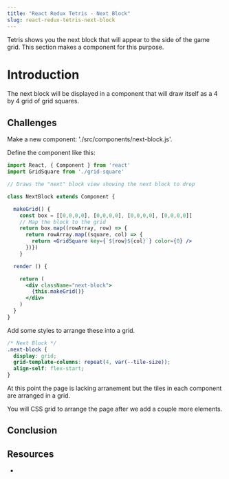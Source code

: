 ```yaml
---
title: "React Redux Tetris - Next Block"
slug: react-redux-tetris-next-block
---
```


Tetris shows you the next block that will appear to 
the side of the game grid. This section makes a component 
for this purpose. 

# Introduction 

The next block will be displayed in a component that will 
draw itself as a 4 by 4 grid of grid squares. 

## Challenges

Make a new component: './src/components/next-block.js'.

Define the component like this: 

```jsx
import React, { Component } from 'react'
import GridSquare from './grid-square'

// Draws the "next" block view showing the next block to drop

class NextBlock extends Component {

  makeGrid() {
    const box = [[0,0,0,0], [0,0,0,0], [0,0,0,0], [0,0,0,0]]
    // Map the block to the grid
    return box.map((rowArray, row) => {
      return rowArray.map((square, col) => {
        return <GridSquare key={`${row}${col}`} color={0} />
      })})
    }

  render () {

    return (
      <div className="next-block">
        {this.makeGrid()}
      </div>
    )
  }
}
```

Add some styles to arrange these into a grid. 

```css
/* Next Block */
.next-block {
  display: grid;
  grid-template-columns: repeat(4, var(--tile-size));
  align-self: flex-start;
}
```

At this point the page is lacking arranement but the tiles 
in each component are arranged in a grid. 

You will CSS grid to arrange the page after we add a couple
more elements. 

## Conclusion 



## Resources

- 
